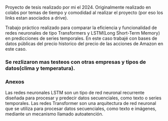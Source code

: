 Proyecto de tesis realizado por mi el 2024.
Originalmente realizado en colabs por temas de tiempo y comodidad al realizar el proyecto (por eso los links estan asociados a drive).

Trabajo práctico realizado para comparar la eficiencia y funcionalidad de redes neuronales de tipo Transformers y LSTM(Long Short-Term Memory) en predicciones de series temporales.
En este caso trabajé con bases de datos públicas del precio historico del precio de las acciones de Amazon en este caso.
### Se rezlizaron mas testeos con otras empresas y tipos de datos(clima y temperatura).
### Anexos
Las redes neuronales LSTM son un tipo de red neuronal recurrente diseñada para procesar y predecir datos secuenciales, como texto o series temporales.
Las redes Transformer son una arquitectura de red neuronal que se utiliza para procesar datos secuenciales, como texto e imágenes, mediante un mecanismo llamado autoatención.
